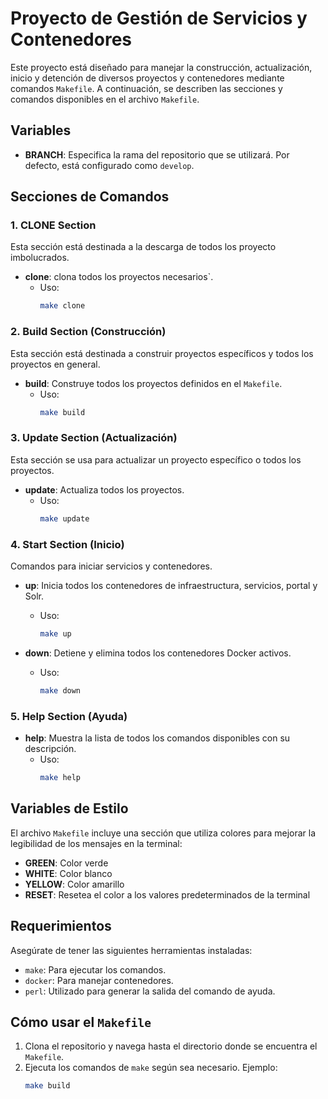 # Proyecto de Gestión de Servicios y Contenedores

Este proyecto está diseñado para manejar la construcción, actualización, inicio y detención de diversos proyectos y contenedores mediante comandos `Makefile`. A continuación, se describen las secciones y comandos disponibles en el archivo `Makefile`.

## Variables

- **BRANCH**: Especifica la rama del repositorio que se utilizará. Por defecto, está configurado como `develop`.

## Secciones de Comandos

### 1. **CLONE Section**
Esta sección está destinada a la descarga de todos los proyecto imbolucrados.

- **clone**: clona todos los proyectos necesarios`.
  - Uso:
    ```bash
    make clone
    ```

### 2. **Build Section (Construcción)**
Esta sección está destinada a construir proyectos específicos y todos los proyectos en general.

- **build**: Construye todos los proyectos definidos en el `Makefile`.
  - Uso:
    ```bash
    make build
    ```


### 3. **Update Section (Actualización)**
Esta sección se usa para actualizar un proyecto específico o todos los proyectos.

- **update**: Actualiza todos los proyectos.
  - Uso:
    ```bash
    make update
    ```

### 4. **Start Section (Inicio)**
Comandos para iniciar servicios y contenedores.

- **up**: Inicia todos los contenedores de infraestructura, servicios, portal y Solr.
  - Uso:
    ```bash
    make up
    ```

- **down**: Detiene y elimina todos los contenedores Docker activos.
  - Uso:
    ```bash
    make down
    ```

### 5. **Help Section (Ayuda)**
- **help**: Muestra la lista de todos los comandos disponibles con su descripción.
  - Uso:
    ```bash
    make help
    ```

## Variables de Estilo

El archivo `Makefile` incluye una sección que utiliza colores para mejorar la legibilidad de los mensajes en la terminal:
- **GREEN**: Color verde
- **WHITE**: Color blanco
- **YELLOW**: Color amarillo
- **RESET**: Resetea el color a los valores predeterminados de la terminal

## Requerimientos

Asegúrate de tener las siguientes herramientas instaladas:
- `make`: Para ejecutar los comandos.
- `docker`: Para manejar contenedores.
- `perl`: Utilizado para generar la salida del comando de ayuda.

## Cómo usar el `Makefile`

1. Clona el repositorio y navega hasta el directorio donde se encuentra el `Makefile`.
2. Ejecuta los comandos de `make` según sea necesario. Ejemplo:
   ```bash
   make build
